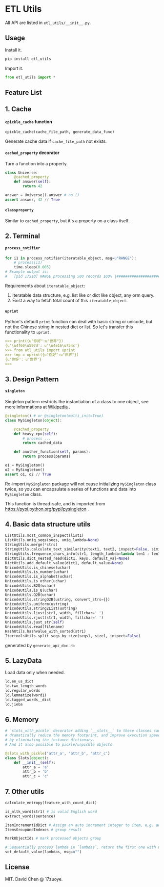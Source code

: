 ETL Utils
========================
All API are listed in `etl_utils/__init__.py`.

Usage
------------------------

Install it.
```bash
pip install etl_utils
```

Import it.
```python
from etl_utils import *
```

Feature List
------------------------

## 1. Cache

#### `cpickle_cache` function
```python
cpickle_cache(cache_file_path, generate_data_func)
```
Generate cache data if `cache_file_path` not exists.


#### `cached_property` decorator
Turn a function into a property.

```python
class Universe:
    @cached_property
    def answer(self):
        return 42

answer = Universe().answer # no ()
assert answer, 42 // True
```

#### `classproperty`
Similar to `cached_property`, but it's a property on a class itself.

## 2. Terminal

#### `process_notifier`

```python
for i1 in process_notifier(iteratable_object, msg=u"RANGE"):
    # process(i1)
    time.sleep(0.005)
# Example output is:
#   [pid 17510] RANGE processing 500 records 100% |###################################################################################################################| 166.61 items/s
```

Requirements about `iteratable_object`:

1. Iteratable data structure, e.g. list like or dict like object, any orm query.
2. Exist a way to fetch total count of this `iteratable_object`.

#### `uprint`
Python's default `print` function can deal with basic string or unicode, but
not the Chinese string in nested dict or list. So let's transfer this
functionality to `uprint`.

```markdown
>>> print({u"你好":u"世界"})
{u'\u4f60\u597d': u'\u4e16\u754c'}
>>> from etl_utils import uprint
>>> tmp = uprint({u"你好":u"世界"})
{u'你好': u'世界'}
>>>
```



## 3. Design Pattern

#### `singleton`
Singleton pattern restricts the instantiation of a class to one object,
see more informations at [Wikipedia](http://en.wikipedia.org/wiki/Singleton_pattern) .

```python
@singleton() # or @singleton(multi_init=True)
class MySingleton(object):

    @cached_property
    def heavy_cpu(self):
        # process ...
        return cached_data

    def another_function(self, params):
        return process(params)

o1 = MySingleton()
o2 = MySingleton()
assert o1, o2 // True
```

Re-import `MySingleton` package will not cause initializing `MySingleton` class twice, so you
 can encapsulate a series of functions and data into `MySingleton` class.

This function is thread-safe, and is imported from https://pypi.python.org/pypi/pysingleton .

## 4. Basic data structure utils

```python
ListUtils.most_common_inspect(list1)
ListUtils.uniq_seqs(seqs, uniq_lambda=None)
StringUtils.merge(*strs)
StringUtils.calculate_text_similarity(text1, text2, inspect=False, similar_rate_baseline=0.0, skip_special_chars=False)
StringUtils.frequence_chars_info(str1, length_lambda=lambda len1 : len1)
DictUtils.dict_nested_read(dict1, keys, default_val=None)
DictUtils.add_default_value(dict1, default_value=None)
UnicodeUtils.is_chinese(uchar)
UnicodeUtils.is_number(uchar)
UnicodeUtils.is_alphabet(uchar)
UnicodeUtils.is_other(uchar)
UnicodeUtils.B2Q(uchar)
UnicodeUtils.is_Q(uchar)
UnicodeUtils.Q2B(uchar)
UnicodeUtils.stringQ2B(ustring, convert_strs={})
UnicodeUtils.uniform(ustring)
UnicodeUtils.string2List(ustring)
UnicodeUtils.ljust(str1, width, fillchar=' ')
UnicodeUtils.rjust(str1, width, fillchar=' ')
UnicodeUtils.just_str(self)
UnicodeUtils.read(filename)
HashUtils.hashvalue_with_sorted(str1)
ItertoolsUtils.split_seqs_by_size(seqs1, size1, inspect=False)
```

generated by `generate_api_doc.rb`


## 5. LazyData
Load data only when needed.

```python
ld.en_us_dict
ld.two_length_words
ld.regular_words
ld.lemmatize(word1)
ld.tagged_words__dict
ld.jieba
```

## 6. Memory

```python
# `slots_with_pickle` decorator adding `__slots__` to these classes can
# dramatically reduce the memory footprint, and improve execution speed
# by eliminating the instance dictionary.
# And it also possible to pickle/unpickle objects.

@slots_with_pickle('attr_a', 'attr_b', 'attr_c')
class Slots(object):
    def __init__(self):
        attr_a = 'a'
        attr_b = 'b'
        attr_c = 'c'
```

## 7. Other utils

```python
calculate_entropy(feature_with_count_dict)

is_nltk_word(str1) # is valid English word
extract_words(sentence)

ItemIncrementIdDict # Assign an auto increment integer to item, e.g. an object_id
ItemsGroupAndIndexes # group result

MarkObjectIds # mark processed objects group

# Sequentially process lambda in `lambdas`, return the first one with no exception.
set_default_value(lambdas, msg=u"")
```



License
------------------------
MIT. David Chen @ 17zuoye.
